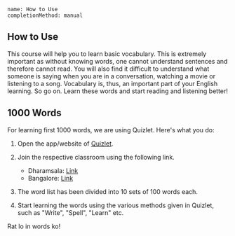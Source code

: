 ```ngMeta
name: How to Use
completionMethod: manual
```

## How to Use

This course will help you to learn basic vocabulary. This is extremely important as without knowing words, one cannot understand sentences and therefore cannot read. You will also find it difficult to understand what someone is saying when you are in a conversation, watching a movie or listening to a song. Vocabulary is, thus, an important part of your English learning. So go on. Learn these words and start reading and listening better!

## 1000 Words
For learning first 1000 words, we are using Quizlet. Here's what you do:
1. Open the app/website of [Quizlet](https://quizlet.com/).
2. Join the respective classroom using the following link.

   * Dharamsala: [Link](https://quizlet.com/join/jE4Hm8PVr)
   * Bangalore: [Link](https://quizlet.com/join/K3F6Atz4r)
3. The word list has been divided into 10 sets of 100 words each.
4. Start learning the words using the various methods given in Quizlet, such as "Write", "Spell", "Learn" etc.


Rat lo in words ko!
